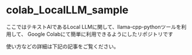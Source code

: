 # colab_LocalLLM_sample

ここではテキストAIであるLocal LLMに関して、llama-cpp-pythonツールを利用して、
Google Colabにて簡単に利用できるようにしたリポジトリです　

使い方などの詳細は下記の記事をご覧ください。
